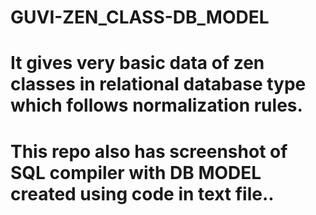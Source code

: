 # GUVI-ZEN_CLASS-DB_MODEL

# It gives very basic data of zen classes in relational database type which follows normalization rules.
# This repo also has screenshot of SQL compiler with DB MODEL created using code in text file..
